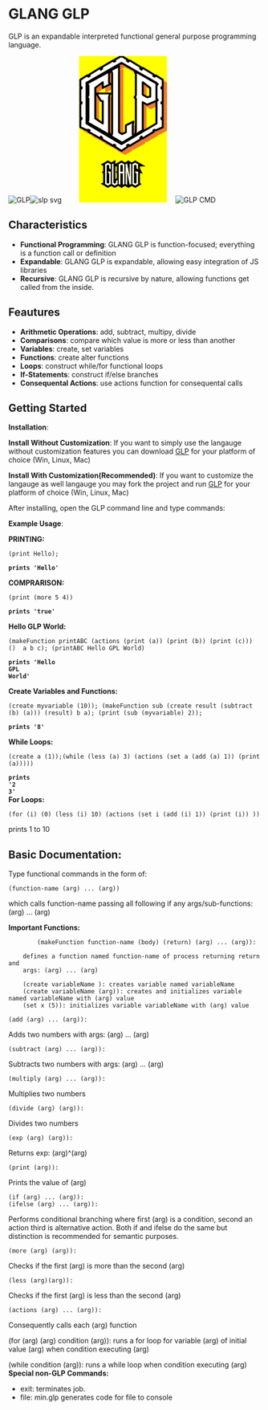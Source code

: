 
# GLANG GLP
GLP is an expandable interpreted functional general purpose programming language. 

![GLP](https://github.com/itsgerassimos/GLP/assets/136891956/ac6966f4-57eb-4b86-9ed6-b72671350a35)![slp svg](https://github.com/itsgerassimos/GLP/assets/136891956/c7d503ef-d9d2-417b-bd3b-fb0859586fbd)<svg width="227" height="292" viewBox="0 0 227 292" fill="none" xmlns="http://www.w3.org/2000/svg">
<path d="M35.0099 0H210.06V291.75H35.0099V0Z" fill="#FFFF00"/>
<path fill-rule="evenodd" clip-rule="evenodd" d="M103.307 36.1044C102.072 39.8322 102.072 42.3245 102.072 44.8165V56.0204C102.072 57.2563 102.072 58.5124 102.072 59.7482V61.0043L103.307 62.2402L88.3756 70.9522V59.7482L73.4434 69.7163V131.956L88.3756 141.904V97.0883H84.6474L77.1716 82.1562H103.307C102.072 84.6485 102.072 87.1404 102.072 89.6324V156.836C102.072 158.092 102.072 158.092 102.072 159.328C102.072 160.584 102.072 161.82 103.307 161.82V165.548L58.4914 139.412C59.7475 138.176 59.7475 135.685 59.7475 133.192V94.596C59.7475 93.3601 59.7475 93.3602 59.7475 92.1243C59.7475 90.8682 59.7475 90.8682 59.7475 90.8682L58.4914 88.3763C59.7475 87.1404 59.7475 85.8844 59.7475 83.392V68.4603C59.7475 67.2244 59.7475 65.9683 59.7475 64.7325V63.476L58.4914 62.2402L103.307 36.1044ZM121.988 27.3924V158.092L128.208 163.076L134.427 158.092V144.396L150.616 136.92C149.38 140.668 149.38 143.16 149.38 144.396V159.328C149.38 160.584 149.38 161.82 149.38 163.076V164.312L150.616 165.548L128.208 179.244L105.799 165.548C107.056 164.312 107.056 161.82 107.056 159.328V42.3241C107.056 39.8322 107.056 39.8322 107.056 38.5964C107.056 37.3403 107.056 37.3403 107.056 37.3403L105.799 36.1044L121.988 27.3924ZM125.715 19.9163L57.2556 61.0043V141.904L125.715 181.736L195.432 141.904V61.0043L125.715 19.9163ZM125.715 6.22028L139.412 13.6963L138.176 17.4243L140.668 18.6804L141.904 16.1884L165.547 29.8844L164.312 32.3562L166.803 33.6124L168.039 31.1203L191.704 44.8165L190.448 47.3084L192.94 48.5442L194.175 46.0523L207.871 53.5285V69.7163H205.379V72.1881H207.871V99.5803H205.379V102.072H207.871V129.464H205.379V131.956H207.871V148.124L194.175 155.6L192.94 153.108L190.448 155.6L191.704 158.092L168.039 170.532L166.803 168.04L164.312 170.532L165.547 173.024L141.904 185.484L140.668 182.992L138.176 185.484L139.412 187.956L125.715 195.432L112.019 187.956L114.511 185.484L112.019 182.992L109.548 185.484L87.1397 173.024L88.3756 170.532L85.8833 168.04L84.6474 170.532L60.9834 158.092L62.2394 155.6L59.7475 153.108L58.4914 155.6L44.8157 148.124V131.956H47.3077V129.464H44.8157V102.072H47.3077V99.5803H44.8157V72.1881H47.3077V69.7163H44.8157V53.5285L58.4914 46.0523L59.7475 48.5442L62.2394 47.3084L60.9834 44.8165L84.6474 31.1203L85.8833 33.6124L88.3756 32.3562L87.1397 29.8844L109.548 16.1884L112.019 18.6804L114.511 17.4243L112.019 14.9322L125.715 6.22028ZM168.039 59.7482V84.6485L178.007 89.6324L182.971 87.1404V69.7163L168.039 59.7482ZM153.108 36.1044L197.923 62.2402C196.667 63.4764 196.667 65.9683 196.667 68.4603V88.3763C196.667 89.6324 196.667 90.8682 196.667 92.1243C196.667 93.3602 196.667 93.3602 196.667 93.3602L197.923 95.8525L176.751 104.564L168.039 99.5803V149.38C168.039 150.616 168.039 150.616 168.039 151.872C168.039 151.872 168.039 151.872 168.039 153.108H169.296H170.532L153.108 164.312C154.343 161.82 154.343 158.092 154.343 156.836C154.343 156.836 154.343 135.685 154.343 94.596C154.343 93.3601 154.343 93.3602 154.343 92.1243C154.343 90.8682 154.343 90.8682 154.343 90.8682L153.108 88.3763C154.343 87.1404 154.343 85.8844 154.343 83.392V44.8165C154.343 43.5604 154.343 42.3241 154.343 42.3241C154.343 41.0681 154.343 39.8322 154.343 39.8322L153.108 36.1044Z" fill="#ED7C30"/>
<path fill-rule="evenodd" clip-rule="evenodd" d="M63.4754 143.16L125.715 180.5H126.971L104.564 166.804V165.548H103.307L63.4754 143.16ZM194.176 98.3445L178.008 105.8H176.751L169.296 100.836V149.38V151.872H170.532C170.532 151.872 170.532 153.108 171.788 153.108V154.364L194.176 140.668V98.3445ZM58.4915 90.8683V136.92V135.684V131.956V94.596V92.1243V90.8683ZM58.4915 64.7321V87.1401V85.884V83.3921V68.4603V67.2245V65.968V64.7321ZM169.296 62.2402V83.3921L178.008 87.1401L181.736 85.884V70.9522L169.296 62.2402ZM168.039 58.5124C168.039 58.5124 168.039 58.5124 169.296 58.5124L184.228 68.4603V69.7164V87.1401C184.228 88.3763 184.228 88.3763 182.972 88.3763L178.008 90.8683H176.751L168.039 85.884C166.804 85.884 166.804 84.6482 166.804 84.6482V59.7483C166.804 59.7483 166.804 58.5124 168.039 58.5124ZM155.6 39.8322V41.0681V44.8161V83.3921V87.1401L154.343 88.3763L155.6 89.6324C155.6 89.6324 155.6 89.6324 155.6 90.8683V92.1243V94.596V102.072V109.548V115.768V121.988V126.972V131.956V136.92V140.668V144.396V148.124V150.616V151.872V154.364V155.6V156.836V160.584V161.82L166.804 154.364V153.108V151.872V149.38V99.5803C166.804 98.3445 166.804 98.3445 168.039 98.3445C168.039 97.088 168.039 97.088 169.296 98.3445L178.008 102.072L194.176 95.8521V62.2402L155.6 39.8322ZM100.816 39.8322L59.7476 62.2402L60.9835 63.476V64.7321V65.968V68.4603V83.3921V87.1401L59.7476 88.3763L60.9835 90.8683V92.1243V94.596V133.192V136.92L59.7476 138.176L102.072 161.82H100.816V160.584C100.816 159.328 100.816 159.328 100.816 159.328V156.836V89.6324V85.884C100.816 85.884 100.816 85.884 100.816 84.6482L102.072 83.3921H79.6636L85.8833 95.8521H88.3757C89.6115 95.8521 89.6115 95.8521 89.6115 97.088V141.904C89.6115 141.904 89.6115 141.904 89.6115 143.16C88.3757 143.16 88.3757 143.16 87.1398 143.16L72.1874 133.192C72.1874 131.956 72.1874 131.956 72.1874 131.956V69.7164V68.4603L87.1398 58.5124C88.3757 58.5124 88.3757 58.5124 89.6115 58.5124V59.7483V68.4603L102.072 62.2402L100.816 61.0043V59.7483V58.5124V56.0201V44.8161V41.0681V39.8322ZM104.564 37.3401L103.307 41.0681V44.8161V56.0201V58.5124V59.7483L104.564 61.0043C104.564 62.2402 104.564 62.2402 104.564 62.2402C104.564 63.476 104.564 63.476 104.564 63.476L89.6115 72.1881C88.3757 72.1881 88.3757 72.1881 88.3757 72.1881C87.1398 70.9522 87.1398 70.9522 87.1398 70.9522V62.2402L74.6794 70.9522V130.7L87.1398 139.412V98.3445H84.6475C84.6475 98.3445 83.3914 98.3445 83.3914 97.088L75.9358 82.1562C75.9358 82.1562 75.9358 82.1562 75.9358 80.9204H77.1717H103.307C104.564 80.9204 104.564 80.9204 104.564 80.9204V82.1562L103.307 85.884V89.6324V156.836V159.328V160.584H104.564C104.564 160.584 104.564 160.584 104.564 161.82V164.312L105.799 163.076V159.328V42.3242V39.8322V38.5963V37.3401H104.564ZM120.732 28.6282L107.056 36.1043H108.292C108.292 37.3401 108.292 37.3401 108.292 37.3401V38.5963V39.8322V42.3242V159.328V163.076V164.312L107.056 165.548L128.208 178.008L149.38 165.548L148.123 164.312V163.076V161.82L146.888 159.328V144.396L148.123 141.904V139.412L135.684 145.632V158.092V159.328L128.208 164.312C128.208 164.312 128.208 164.312 126.971 164.312L120.732 159.328C120.732 159.328 120.732 159.328 120.732 158.092V28.6282ZM125.715 22.4082L103.307 34.8481H104.564L120.732 26.1361C120.732 24.9002 121.988 24.9002 121.988 26.1361C123.223 26.1361 123.223 26.1361 123.223 27.3923V158.092L128.208 160.584L133.192 158.092V144.396C133.192 144.396 133.192 143.16 134.427 143.16L150.616 135.684C150.616 135.684 150.616 135.684 151.852 135.684C151.852 136.92 151.852 136.92 151.852 138.176L150.616 141.904V145.632V159.328V161.82V163.076L151.852 165.548C151.852 164.312 151.852 164.312 151.852 164.312L153.108 159.328V155.6V154.364V151.872V150.616V148.124V144.396V140.668V136.92V131.956V126.972V121.988V115.768V109.548V102.072V94.596V92.1243V90.8683L151.852 89.6324V88.3763L153.108 85.884V83.3921V44.8161V42.3242V41.0681L151.852 37.3401V36.1043L125.715 22.4082ZM126.971 18.6803L196.667 59.7483L199.159 61.0043C199.159 61.0043 199.159 62.2402 199.159 63.476L197.924 64.7321V68.4603V88.3763V92.1243V93.3602L199.159 94.596C199.159 95.8521 199.159 95.8521 199.159 95.8521C199.159 97.088 199.159 97.088 199.159 97.088H197.924V141.904H196.667L126.971 182.992C125.715 182.992 125.715 182.992 125.715 182.992L56.0198 141.904V61.0043C56.0198 59.7483 56.0198 59.7483 56.0198 59.7483L125.715 18.6803C125.715 18.6803 125.715 18.6803 126.971 18.6803ZM125.715 7.4763L114.511 14.9321L115.768 16.1883C115.768 17.4242 115.768 17.4242 114.511 18.6803L112.019 19.9162C112.019 19.9162 112.019 19.9162 110.784 19.9162C110.784 19.9162 110.784 19.9162 110.784 18.6803L109.548 17.4242L88.3757 29.8843L89.6115 31.1202C89.6115 32.3561 89.6115 32.3561 89.6115 33.6122L85.8833 34.8481C84.6475 34.8481 84.6475 34.8481 84.6475 34.8481L83.3914 32.3561L63.4754 44.8161V46.052C63.4754 47.3084 63.4754 47.3084 63.4754 47.3084L60.9835 49.8004C59.7476 49.8004 59.7476 49.8004 59.7476 49.8004H58.4915L57.2557 47.3084L46.0517 54.764V68.4603H47.3078C48.5436 68.4603 48.5436 68.4603 48.5436 69.7164V72.1881C48.5436 73.4442 48.5436 73.4442 47.3078 73.4442H46.0517V98.3445H47.3078C48.5436 98.3445 48.5436 98.3445 48.5436 99.5803V102.072C48.5436 103.308 48.5436 103.308 47.3078 103.308H46.0517V128.208H47.3078C48.5436 128.208 48.5436 129.464 48.5436 129.464V131.956C48.5436 133.192 48.5436 133.192 47.3078 133.192H46.0517V146.888L57.2557 154.364L58.4915 153.108C58.4915 151.872 59.7476 151.872 59.7476 151.872C59.7476 151.872 59.7476 151.872 60.9835 151.872L63.4754 154.364V155.6L62.2395 156.836L83.3914 169.296L84.6475 168.04C84.6475 166.804 84.6475 166.804 85.8833 166.804L89.6115 169.296V170.532L88.3757 171.788L109.548 184.228L110.784 182.992C110.784 181.736 110.784 181.736 110.784 181.736C112.019 181.736 112.019 181.736 112.019 181.736L114.511 184.228C115.768 184.228 115.768 185.484 115.768 185.484L114.511 186.72L125.715 194.196L138.176 186.72L136.919 185.484V184.228L139.412 181.736C140.668 181.736 140.668 181.736 140.668 181.736C140.668 181.736 141.904 181.736 141.904 182.992L143.139 184.228L164.312 171.788L163.056 170.532V169.296L165.547 166.804C166.804 166.804 166.804 166.804 166.804 166.804C168.039 166.804 168.039 166.804 168.039 168.04L169.296 169.296L190.448 156.836L189.211 155.6V154.364L191.704 151.872C192.94 151.872 192.94 151.872 192.94 151.872C194.176 151.872 194.176 151.872 194.176 153.108L195.432 154.364L206.636 146.888V133.192H205.379C205.379 133.192 204.144 133.192 204.144 131.956V129.464L205.379 128.208H206.636V103.308H205.379C205.379 103.308 204.144 103.308 204.144 102.072V99.5803C204.144 98.3445 205.379 98.3445 205.379 98.3445H206.636V73.4442H205.379C205.379 73.4442 204.144 73.4442 204.144 72.1881V69.7164C204.144 68.4603 205.379 68.4603 205.379 68.4603H206.636V54.764L195.432 47.3084L194.176 49.8004C194.176 49.8004 194.176 49.8004 192.94 49.8004C192.94 49.8004 192.94 49.8004 191.704 49.8004L189.211 47.3084C189.211 47.3084 189.211 47.3084 189.211 46.052V44.8161L169.296 32.3561L168.039 34.8481C168.039 34.8481 168.039 34.8481 166.804 34.8481C166.804 34.8481 166.804 34.8481 165.547 34.8481L163.056 33.6122C163.056 32.3561 163.056 32.3561 163.056 31.1202L164.312 29.8843L143.139 17.4242L141.904 18.6803C141.904 19.9162 140.668 19.9162 139.412 19.9162L136.919 17.4242C136.919 17.4242 136.919 17.4242 136.919 16.1883L138.176 14.9321L125.715 7.4763ZM126.971 4.98425L140.668 13.6962C140.668 13.6962 140.668 13.6962 140.668 14.9321L139.412 16.1883H140.668V14.9321C141.904 14.9321 141.904 14.9321 143.139 14.9321L166.804 28.6282C166.804 29.8843 166.804 29.8843 166.804 29.8843L165.547 31.1202L166.804 32.3561V29.8843H168.039C168.039 29.8843 168.039 29.8843 169.296 29.8843L191.704 43.56C192.94 43.56 192.94 44.8161 192.94 44.8161L191.704 46.052H192.94V44.8161C192.94 44.8161 194.176 44.8161 195.432 44.8161L209.128 52.2721L210.363 53.5282V69.7164L209.128 70.9522L210.363 72.1881V99.5803L209.128 100.836L210.363 102.072V129.464L209.128 130.7C209.128 131.956 210.363 131.956 210.363 131.956V148.124L209.128 149.38L195.432 156.836C194.176 156.836 194.176 156.836 192.94 156.836V155.6H191.704L192.94 156.836C192.94 158.092 192.94 158.092 191.704 159.328L169.296 171.788C168.039 171.788 168.039 171.788 168.039 171.788H166.804V170.532H165.547L166.804 171.788V173.024C166.804 173.024 166.804 173.024 166.804 174.28L143.139 186.72C141.904 186.72 141.904 186.72 140.668 186.72V185.484H139.412L140.668 186.72C140.668 187.956 140.668 187.956 140.668 189.212L126.971 196.668C125.715 196.668 125.715 196.668 125.715 196.668L112.019 189.212C110.784 187.956 110.784 187.956 112.019 186.72V185.484L110.784 186.72H109.548L85.8833 174.28C85.8833 173.024 84.6475 173.024 85.8833 171.788C84.6475 171.788 84.6475 171.788 84.6475 171.788H83.3914L59.7476 159.328C59.7476 158.092 59.7476 158.092 59.7476 158.092V156.836L60.9835 155.6H59.7476V156.836C58.4915 156.836 58.4915 156.836 57.2557 156.836L43.5594 149.38L42.3235 148.124V131.956C42.3235 131.956 43.5594 131.956 43.5594 130.7L42.3235 129.464V102.072L43.5594 100.836L42.3235 99.5803V72.1881L43.5594 70.9522L42.3235 69.7164V53.5282L43.5594 52.2721L57.2557 44.8161C58.4915 44.8161 59.7476 44.8161 59.7476 44.8161V46.052H60.9835L59.7476 44.8161C59.7476 44.8161 59.7476 43.56 60.9835 43.56L83.3914 29.8843H84.6475H85.8833V32.3561V31.1202V29.8843C84.6475 29.8843 85.8833 28.6282 85.8833 28.6282L109.548 14.9321H110.784L112.019 16.1883V14.9321C110.784 14.9321 110.784 13.6962 112.019 13.6962L125.715 4.98425C125.715 4.98425 125.715 4.98425 126.971 4.98425Z" fill="#ED7C30"/>
<mask id="mask0_53_172" style="mask-type:luminance" maskUnits="userSpaceOnUse" x="0" y="0" width="227" height="268">
<path d="M0 0H226.552V267.64H0V0Z" fill="white"/>
</mask>
<g mask="url(#mask0_53_172)">
<path fill-rule="evenodd" clip-rule="evenodd" d="M97.0878 29.8841C95.8519 32.3559 94.5959 34.8479 94.5959 37.3399V49.8002C94.5959 51.036 94.5959 52.2719 94.5959 52.2719C95.8519 53.5279 95.8519 53.5279 94.5959 53.5279L97.0878 56.0199L82.156 63.4758V52.2719L67.2243 63.4758V124.48L82.156 134.428V89.6322H78.4283L69.696 74.6798H97.0878C95.8519 77.1718 94.5959 79.6641 94.5959 82.156V149.38C94.5959 150.616 94.5959 151.872 94.5959 153.108C95.8519 153.108 95.852 154.364 95.852 154.364L97.0878 158.092L51.036 131.956C52.2719 130.7 53.528 128.208 53.528 125.716V88.3761C53.528 87.1399 53.528 85.8838 53.528 84.6479C52.2719 84.6479 52.2719 84.6479 52.2719 84.6479L51.036 82.156C52.2719 80.9202 53.528 79.6641 53.528 77.1717V62.24C53.528 59.7481 53.528 58.5122 53.528 58.5122C52.2719 57.2561 52.2719 57.2561 52.2719 57.2561L51.036 54.7638L97.0878 29.8841ZM114.512 19.916V151.872L120.732 155.6L128.208 151.872V138.176L143.14 130.7C143.14 133.192 141.904 136.92 141.904 138.176V153.108C141.904 154.364 141.904 155.6 141.904 155.6C141.904 156.836 143.14 156.836 143.14 156.836V159.328L120.732 173.024L98.3443 159.328C99.5801 158.092 100.816 155.6 100.816 153.108V34.8479C100.816 33.612 100.816 32.3559 99.5801 31.12L98.3443 28.628L114.512 19.916ZM119.496 13.696L49.7799 53.5279V134.428L119.496 175.516L189.212 134.428V53.5279L119.496 13.696ZM119.496 0L131.936 7.47611L130.7 9.94786L133.192 11.204L135.684 8.71196L158.092 22.408L156.836 24.9L159.328 27.3921L161.82 23.6439L184.228 37.3399L182.972 39.832L185.464 41.0679L187.956 38.5961L201.652 47.3082V62.24H199.16V64.7319H201.652V92.1241H199.16V94.5958H201.652V123.244H199.16V125.716H201.652V141.904L187.956 148.124L185.464 146.888L182.972 148.124L184.228 150.616L161.82 164.312L159.328 160.584L156.836 163.076L158.092 165.548L135.684 179.244L133.192 176.752L130.7 178.008L131.936 180.5L119.496 189.212L105.8 180.5L107.056 178.008L104.564 176.752L103.308 179.244L79.6641 165.548L80.9 163.076L78.4283 160.584L77.1722 164.312L53.528 150.616L56.0203 148.124L52.2719 146.888L51.036 148.124L37.34 141.904V125.716H39.832V123.244H37.34V94.5958H39.832V92.1241H37.34V64.7319H39.832V62.24H37.34V47.3082L51.036 38.5961L53.528 41.0679L56.0203 39.832L54.7638 37.3399L77.1722 23.6439L78.4283 27.3921L80.9 24.9L79.6641 22.408L103.308 8.71196L104.564 11.204L107.056 9.94786L105.8 7.47611L119.496 0ZM161.82 52.2719V77.1717L170.532 82.156L176.752 80.9202V63.4758L161.82 52.2719ZM145.632 29.8841L191.704 56.0199C190.448 57.2561 189.212 58.5122 189.212 61.0041V82.156C189.212 83.3919 189.212 84.6479 189.212 84.6479C190.448 85.8838 190.448 85.8838 190.448 85.8838L191.704 88.3761L170.532 97.0878L161.82 92.1241V143.16V144.396C161.82 145.632 161.82 145.632 161.82 145.632V146.888H163.056L145.632 158.092C146.888 154.364 148.124 151.872 148.124 149.38C148.124 149.38 148.124 129.464 148.124 88.3761C148.124 87.1399 148.124 85.8838 148.124 84.6479C146.888 84.6479 146.888 83.3919 146.888 83.3919L145.632 82.156C146.888 80.9202 148.124 78.4282 148.124 77.1717V37.3399C148.124 36.1041 148.124 36.1041 148.124 34.8479C146.888 33.612 146.888 33.612 146.888 33.612L145.632 29.8841Z" fill="white"/>
</g>
<path d="M86.2335 254.725C86.5965 254.543 86.7781 253.944 86.7781 252.928V233.703C86.7781 233.34 86.7237 233.014 86.6147 232.723C86.542 232.432 86.4514 232.233 86.3424 232.124L86.2335 232.015C86.5965 231.761 86.7781 231.234 86.7781 230.436V218.073C86.7781 217.493 86.7237 217.039 86.6147 216.712C86.542 216.385 86.4514 216.186 86.3424 216.113L86.2335 216.058L92.333 212.573L98.5415 216.113C98.1786 216.113 97.9969 216.748 97.9969 218.019V224.064C97.9969 224.391 98.0331 224.717 98.1058 225.044C98.2147 225.335 98.3237 225.553 98.4326 225.698L98.5415 225.916L94.8927 223.955V218.073L92.333 216.44L89.8823 217.964V252.764L92.333 254.398L94.8927 252.764V233.703H93.749L91.7884 230.327H97.9969C97.9969 230.726 98.0331 231.071 98.1058 231.362C98.2147 231.616 98.3237 231.761 98.4326 231.797L98.5415 231.906C98.1786 232.269 97.9969 232.868 97.9969 233.703V252.928C97.9969 253.4 98.0331 253.781 98.1058 254.071C98.2147 254.362 98.3237 254.525 98.4326 254.562L98.5415 254.67L92.333 258.265L86.2335 254.725ZM103.497 213.989V252.819L105.948 254.398L108.508 252.764V248.789L112.156 246.828C111.794 247.373 111.612 247.954 111.612 248.571V252.982C111.612 253.418 111.648 253.781 111.721 254.071C111.83 254.325 111.939 254.489 112.048 254.562L112.156 254.67L105.948 258.265L99.8485 254.779C100.211 254.525 100.393 253.908 100.393 252.928V217.964C100.393 217.42 100.339 217.002 100.23 216.712C100.157 216.385 100.066 216.186 99.9574 216.113L99.8485 216.058L103.497 213.989ZM113.464 254.779C113.826 254.779 114.008 254.162 114.008 252.928V233.758C114.008 233.322 113.954 232.959 113.845 232.669C113.772 232.378 113.681 232.197 113.572 232.124L113.464 231.961C113.826 231.743 114.008 231.198 114.008 230.327V217.964C114.008 217.42 113.954 217.002 113.845 216.712C113.772 216.385 113.681 216.203 113.572 216.167L113.464 216.113L119.563 212.573L125.772 216.167C125.409 216.167 125.227 216.766 125.227 217.964V230.381C125.227 230.744 125.263 231.071 125.336 231.362C125.445 231.616 125.554 231.779 125.663 231.852L125.772 231.961C125.409 232.215 125.227 232.814 125.227 233.758V252.873C125.227 253.454 125.263 253.908 125.336 254.235C125.445 254.562 125.554 254.743 125.663 254.779L125.772 254.834L122.123 256.74V233.758H117.221V256.74L113.464 254.779ZM117.221 230.381H122.123V218.019L119.563 216.494L117.221 218.019V230.381ZM130.727 214.152L135.738 241.273V214.152L139.387 216.113C139.024 216.149 138.842 216.766 138.842 217.964V230.327C138.842 230.726 138.878 231.071 138.951 231.362C139.06 231.616 139.169 231.797 139.278 231.906L139.387 232.015C139.024 232.269 138.842 232.814 138.842 233.649V252.873C138.842 253.345 138.878 253.745 138.951 254.071C139.06 254.398 139.169 254.598 139.278 254.67L139.387 254.834L135.738 256.74L130.727 229.564V256.74L127.079 254.779C127.441 254.525 127.623 253.908 127.623 252.928V233.758C127.623 233.358 127.569 233.014 127.46 232.723C127.387 232.432 127.296 232.233 127.187 232.124L127.079 232.015C127.441 231.761 127.623 231.198 127.623 230.327V218.019C127.623 217.474 127.569 217.057 127.46 216.766C127.387 216.44 127.296 216.258 127.187 216.222L127.079 216.113L130.727 214.152ZM140.694 254.725C141.056 254.543 141.238 253.944 141.238 252.928V233.703C141.238 233.34 141.184 233.014 141.075 232.723C141.002 232.432 140.911 232.233 140.802 232.124L140.694 232.015C141.056 231.761 141.238 231.234 141.238 230.436V218.073C141.238 217.493 141.184 217.039 141.075 216.712C141.002 216.385 140.911 216.186 140.802 216.113L140.694 216.058L146.793 212.573L153.002 216.113C152.639 216.113 152.457 216.748 152.457 218.019V224.064C152.457 224.391 152.493 224.717 152.566 225.044C152.675 225.335 152.784 225.553 152.893 225.698L153.002 225.916L149.353 223.955V218.073L146.793 216.44L144.342 217.964V252.764L146.793 254.398L149.353 252.764V233.703H148.209L146.248 230.327H152.457C152.457 230.726 152.493 231.071 152.566 231.362C152.675 231.616 152.784 231.761 152.893 231.797L153.002 231.906C152.639 232.269 152.457 232.868 152.457 233.703V252.928C152.457 253.4 152.493 253.781 152.566 254.071C152.675 254.362 152.784 254.525 152.893 254.562L153.002 254.67L146.793 258.265L140.694 254.725Z" fill="white"/>
<mask id="mask1_53_172" style="mask-type:luminance" maskUnits="userSpaceOnUse" x="77" y="206" width="95" height="59">
<path d="M171.16 206.17H77.7999V264.52H171.16V206.17Z" fill="white"/>
<path d="M86.2334 254.725C86.5963 254.543 86.778 253.944 86.778 252.928V233.703C86.778 233.34 86.7235 233.014 86.6146 232.723C86.5419 232.432 86.4512 232.233 86.3423 232.124L86.2334 232.015C86.5963 231.761 86.778 231.234 86.778 230.436V218.073C86.778 217.493 86.7235 217.039 86.6146 216.712C86.5419 216.385 86.4512 216.186 86.3423 216.113L86.2334 216.058L92.3329 212.573L98.5414 216.113C98.1784 216.113 97.9968 216.748 97.9968 218.019V224.064C97.9968 224.391 98.0329 224.717 98.1057 225.044C98.2146 225.335 98.3235 225.553 98.4324 225.698L98.5414 225.916L94.8925 223.955V218.073L92.3329 216.44L89.8822 217.964V252.764L92.3329 254.398L94.8925 252.764V233.703H93.7489L91.7883 230.327H97.9968C97.9968 230.726 98.0329 231.071 98.1057 231.362C98.2146 231.616 98.3235 231.761 98.4324 231.797L98.5414 231.906C98.1784 232.269 97.9968 232.868 97.9968 233.703V252.928C97.9968 253.4 98.0329 253.781 98.1057 254.071C98.2146 254.362 98.3235 254.525 98.4324 254.562L98.5414 254.67L92.3329 258.265L86.2334 254.725ZM103.497 213.989V252.819L105.948 254.398L108.508 252.764V248.789L112.156 246.828C111.793 247.373 111.612 247.954 111.612 248.571V252.982C111.612 253.418 111.648 253.781 111.721 254.071C111.83 254.325 111.939 254.489 112.047 254.562L112.156 254.67L105.948 258.265L99.8484 254.779C100.211 254.525 100.393 253.908 100.393 252.928V217.964C100.393 217.42 100.339 217.002 100.23 216.712C100.157 216.385 100.066 216.186 99.9573 216.113L99.8484 216.058L103.497 213.989ZM113.463 254.779C113.826 254.779 114.008 254.162 114.008 252.928V233.758C114.008 233.322 113.954 232.959 113.845 232.669C113.772 232.378 113.681 232.197 113.572 232.124L113.463 231.961C113.826 231.743 114.008 231.198 114.008 230.327V217.964C114.008 217.42 113.954 217.002 113.845 216.712C113.772 216.385 113.681 216.203 113.572 216.167L113.463 216.113L119.563 212.573L125.771 216.167C125.408 216.167 125.227 216.766 125.227 217.964V230.381C125.227 230.744 125.263 231.071 125.336 231.362C125.445 231.616 125.554 231.779 125.662 231.852L125.771 231.961C125.408 232.215 125.227 232.814 125.227 233.758V252.873C125.227 253.454 125.263 253.908 125.336 254.235C125.445 254.562 125.554 254.743 125.662 254.779L125.771 254.834L122.123 256.74V233.758H117.221V256.74L113.463 254.779ZM117.221 230.381H122.123V218.019L119.563 216.494L117.221 218.019V230.381ZM130.727 214.152L135.738 241.273V214.152L139.386 216.113C139.023 216.149 138.842 216.766 138.842 217.964V230.327C138.842 230.726 138.878 231.071 138.951 231.362C139.06 231.616 139.169 231.797 139.277 231.906L139.386 232.015C139.023 232.269 138.842 232.814 138.842 233.649V252.873C138.842 253.345 138.878 253.745 138.951 254.071C139.06 254.398 139.169 254.598 139.277 254.67L139.386 254.834L135.738 256.74L130.727 229.564V256.74L127.078 254.779C127.441 254.525 127.623 253.908 127.623 252.928V233.758C127.623 233.358 127.569 233.014 127.46 232.723C127.387 232.432 127.296 232.233 127.187 232.124L127.078 232.015C127.441 231.761 127.623 231.198 127.623 230.327V218.019C127.623 217.474 127.569 217.057 127.46 216.766C127.387 216.44 127.296 216.258 127.187 216.222L127.078 216.113L130.727 214.152ZM140.693 254.725C141.056 254.543 141.238 253.944 141.238 252.928V233.703C141.238 233.34 141.184 233.014 141.075 232.723C141.002 232.432 140.911 232.233 140.802 232.124L140.693 232.015C141.056 231.761 141.238 231.234 141.238 230.436V218.073C141.238 217.493 141.184 217.039 141.075 216.712C141.002 216.385 140.911 216.186 140.802 216.113L140.693 216.058L146.793 212.573L153.001 216.113C152.638 216.113 152.457 216.748 152.457 218.019V224.064C152.457 224.391 152.493 224.717 152.566 225.044C152.675 225.335 152.784 225.553 152.892 225.698L153.001 225.916L149.353 223.955V218.073L146.793 216.44L144.342 217.964V252.764L146.793 254.398L149.353 252.764V233.703H148.209L146.248 230.327H152.457C152.457 230.726 152.493 231.071 152.566 231.362C152.675 231.616 152.784 231.761 152.892 231.797L153.001 231.906C152.638 232.269 152.457 232.868 152.457 233.703V252.928C152.457 253.4 152.493 253.781 152.566 254.071C152.675 254.362 152.784 254.525 152.892 254.562L153.001 254.67L146.793 258.265L140.693 254.725Z" fill="black"/>
</mask>
<g mask="url(#mask1_53_172)">
<path d="M86.2334 254.725L84.4938 251.246L78.0446 254.47L84.281 258.089L86.2334 254.725ZM86.6146 232.723L82.8409 233.666L82.8946 233.881L82.9724 234.089L86.6146 232.723ZM86.2334 232.015L84.0025 228.828L80.2043 231.487L83.4828 234.766L86.2334 232.015ZM86.6146 216.712L82.8172 217.556L82.8608 217.752L82.9242 217.942L86.6146 216.712ZM86.3423 216.113L88.5001 212.876L88.2986 212.742L88.0819 212.634L86.3423 216.113ZM86.2334 216.058L84.3036 212.681L77.9924 216.287L84.4938 219.538L86.2334 216.058ZM92.3329 212.573L94.2596 209.194L92.331 208.094L90.4031 209.196L92.3329 212.573ZM98.5414 216.113V220.003H113.218L100.468 212.734L98.5414 216.113ZM98.1057 225.044L94.3083 225.888L94.3674 226.154L94.4635 226.41L98.1057 225.044ZM98.4325 225.698L101.912 223.958L101.755 223.644L101.544 223.364L98.4325 225.698ZM98.5414 225.916L96.7002 229.342L107.507 235.149L102.021 224.176L98.5414 225.916ZM94.8925 223.955H91.0025V226.281L93.0514 227.382L94.8925 223.955ZM94.8925 218.073H98.7825V215.941L96.9854 214.794L94.8925 218.073ZM92.3329 216.44L94.4257 213.161L92.3594 211.842L90.2778 213.137L92.3329 216.44ZM89.8822 217.964L87.8271 214.661L85.9922 215.803V217.964H89.8822ZM89.8822 252.764H85.9922V254.846L87.7244 256.001L89.8822 252.764ZM92.3329 254.398L90.1751 257.635L92.2866 259.042L94.4257 257.677L92.3329 254.398ZM94.8925 252.764L96.9854 256.043L98.7825 254.896V252.764H94.8925ZM94.8925 233.703H98.7825V229.813H94.8925V233.703ZM93.7489 233.703L90.3848 235.657L91.5094 237.593H93.7489V233.703ZM91.7883 230.327V226.437H85.0314L88.4242 232.28L91.7883 230.327ZM97.9968 230.327H101.887V226.437H97.9968V230.327ZM98.1057 231.362L94.332 232.305L94.4075 232.608L94.5304 232.894L98.1057 231.362ZM98.4325 231.797L101.183 229.047L100.534 228.397L99.6625 228.107L98.4325 231.797ZM98.5414 231.906L101.292 234.657L104.043 231.906L101.292 229.156L98.5414 231.906ZM98.1057 254.071L94.332 255.015L94.3857 255.23L94.4635 255.437L98.1057 254.071ZM98.4325 254.562L101.183 251.811L100.534 251.162L99.6625 250.871L98.4325 254.562ZM98.5414 254.67L100.49 258.037L104.872 255.5L101.292 251.92L98.5414 254.67ZM92.3329 258.265L90.3805 261.629L92.3306 262.761L94.2818 261.631L92.3329 258.265ZM87.973 258.204C89.5232 257.429 90.1296 256.044 90.3646 255.268C90.6135 254.446 90.668 253.612 90.668 252.928H82.888C82.888 253.26 82.8518 253.233 82.9191 253.011C82.9728 252.834 83.307 251.839 84.4938 251.246L87.973 258.204ZM90.668 252.928V233.703H82.888V252.928H90.668ZM90.668 233.703C90.668 232.952 90.5548 232.152 90.2568 231.357L82.9724 234.089C82.8923 233.875 82.888 233.729 82.888 233.703H90.668ZM90.3883 231.78C90.2786 231.341 89.9834 230.263 89.0929 229.373L83.5917 234.875C83.2085 234.491 83.0234 234.125 82.9506 233.965C82.8705 233.789 82.8425 233.673 82.8409 233.666L90.3883 231.78ZM89.0929 229.373L88.984 229.264L83.4828 234.766L83.5917 234.875L89.0929 229.373ZM88.4643 235.202C90.4727 233.796 90.668 231.519 90.668 230.436H82.888C82.888 230.575 82.8678 230.442 82.9642 230.161C83.072 229.85 83.356 229.281 84.0025 228.828L88.4643 235.202ZM90.668 230.436V218.073H82.888V230.436H90.668ZM90.668 218.073C90.668 217.32 90.6062 216.385 90.3051 215.482L82.9242 217.942C82.8973 217.862 82.8841 217.805 82.8787 217.778C82.8728 217.75 82.8728 217.743 82.8748 217.761C82.8767 217.778 82.8802 217.812 82.8833 217.866C82.8861 217.92 82.888 217.988 82.888 218.073H90.668ZM90.412 215.868C90.3444 215.563 90.2323 215.145 90.0335 214.707C89.8682 214.344 89.4403 213.503 88.5001 212.876L84.1845 219.349C83.7415 219.054 83.4536 218.723 83.2836 218.492C83.1117 218.257 83.0078 218.052 82.9506 217.927C82.8915 217.796 82.8577 217.696 82.8417 217.643C82.8246 217.589 82.8176 217.557 82.8172 217.556L90.412 215.868ZM88.0819 212.634L87.973 212.579L84.4938 219.538L84.6027 219.592L88.0819 212.634ZM88.1632 219.436L94.2628 215.95L90.4031 209.196L84.3036 212.681L88.1632 219.436ZM90.4062 215.952L96.6147 219.492L100.468 212.734L94.2596 209.194L90.4062 215.952ZM98.5414 212.223C97.1359 212.223 96.0315 212.905 95.3496 213.7C94.7665 214.381 94.5125 215.101 94.3927 215.521C94.1492 216.373 94.1068 217.29 94.1068 218.019H101.887C101.887 217.477 101.935 217.441 101.873 217.658C101.844 217.759 101.704 218.242 101.257 218.763C100.711 219.4 99.7656 220.003 98.5414 220.003V212.223ZM94.1068 218.019V224.064H101.887V218.019H94.1068ZM94.1068 224.064C94.1068 224.681 94.1756 225.291 94.3083 225.888L101.903 224.2C101.891 224.144 101.887 224.1 101.887 224.064H94.1068ZM94.4635 226.41C94.6241 226.839 94.8871 227.454 95.3204 228.032L101.544 223.364C101.668 223.529 101.731 223.652 101.748 223.686C101.769 223.726 101.767 223.729 101.748 223.678L94.4635 226.41ZM94.9532 227.437L95.0621 227.655L102.021 224.176L101.912 223.958L94.9532 227.437ZM100.383 222.489L96.7337 220.528L93.0514 227.382L96.7002 229.342L100.383 222.489ZM98.7825 223.955V218.073H91.0025V223.955H98.7825ZM96.9854 214.794L94.4257 213.161L90.2401 219.718L92.7997 221.352L96.9854 214.794ZM90.2778 213.137L87.8271 214.661L91.9373 221.267L94.388 219.743L90.2778 213.137ZM85.9922 217.964V252.764H93.7722V217.964H85.9922ZM87.7244 256.001L90.1751 257.635L94.4907 251.161L92.04 249.527L87.7244 256.001ZM94.4257 257.677L96.9854 256.043L92.7997 249.485L90.2401 251.119L94.4257 257.677ZM98.7825 252.764V233.703H91.0025V252.764H98.7825ZM94.8925 229.813H93.7489V237.593H94.8925V229.813ZM97.113 231.75L95.1524 228.374L88.4242 232.28L90.3848 235.657L97.113 231.75ZM91.7883 234.217H97.9968V226.437H91.7883V234.217ZM94.1068 230.327C94.1068 230.946 94.1612 231.623 94.332 232.305L101.879 230.418C101.893 230.474 101.895 230.497 101.893 230.478C101.891 230.459 101.887 230.41 101.887 230.327H94.1068ZM94.5304 232.894C94.6502 233.174 94.847 233.582 95.1571 233.995C95.4317 234.362 96.0763 235.112 97.2024 235.488L99.6625 228.107C100.68 228.446 101.215 229.106 101.381 229.327C101.582 229.596 101.67 229.803 101.681 229.829L94.5304 232.894ZM95.6818 234.548L95.7908 234.657L101.292 229.156L101.183 229.047L95.6818 234.548ZM95.7908 229.156C94.3542 230.592 94.1068 232.454 94.1068 233.703H101.887C101.887 233.549 101.906 233.591 101.856 233.756C101.801 233.936 101.652 234.297 101.292 234.657L95.7908 229.156ZM94.1068 233.703V252.928H101.887V233.703H94.1068ZM94.1068 252.928C94.1068 253.558 94.1511 254.292 94.332 255.015L101.879 253.128C101.891 253.174 101.896 253.204 101.898 253.214C101.9 253.224 101.898 253.219 101.896 253.199C101.892 253.155 101.887 253.068 101.887 252.928H94.1068ZM94.4635 255.437C94.5697 255.72 94.7463 256.14 95.0326 256.57C95.2586 256.909 95.9222 257.825 97.2024 258.252L99.6625 250.871C100.28 251.077 100.715 251.4 100.979 251.643C101.244 251.885 101.413 252.114 101.506 252.254C101.603 252.4 101.663 252.518 101.694 252.582C101.727 252.65 101.744 252.694 101.748 252.706L94.4635 255.437ZM95.6818 257.312L95.7908 257.421L101.292 251.92L101.183 251.811L95.6818 257.312ZM96.5925 251.304L90.384 254.898L94.2818 261.631L100.49 258.037L96.5925 251.304ZM94.2853 254.9L88.1858 251.36L84.281 258.089L90.3805 261.629L94.2853 254.9ZM103.497 213.989H107.387V207.31L101.578 210.605L103.497 213.989ZM103.497 252.819H99.6072V254.94L101.39 256.089L103.497 252.819ZM105.948 254.398L103.841 257.668L105.938 259.019L108.041 257.677L105.948 254.398ZM108.508 252.764L110.6 256.043L112.398 254.896V252.764H108.508ZM108.508 248.789L106.666 245.362L104.618 246.463V248.789H108.508ZM112.156 246.828L115.393 248.986L110.315 243.401L112.156 246.828ZM111.721 254.071L107.947 255.015L108.022 255.317L108.145 255.604L111.721 254.071ZM112.047 254.562L114.798 251.811L114.526 251.539L114.205 251.325L112.047 254.562ZM112.156 254.67L114.105 258.037L118.487 255.5L114.907 251.92L112.156 254.67ZM105.948 258.265L104.018 261.642L105.961 262.752L107.897 261.631L105.948 258.265ZM99.8484 254.779L97.6175 251.593L92.5901 255.112L97.9186 258.157L99.8484 254.779ZM100.23 216.712L96.4322 217.556L96.4913 217.822L96.5874 218.078L100.23 216.712ZM99.9573 216.113L102.115 212.876L101.914 212.742L101.697 212.634L99.9573 216.113ZM99.8484 216.058L97.9295 212.675L91.5822 216.275L98.1088 219.538L99.8484 216.058ZM99.6072 213.989V252.819H107.387V213.989H99.6072ZM101.39 256.089L103.841 257.668L108.055 251.128L105.604 249.549L101.39 256.089ZM108.041 257.677L110.6 256.043L106.415 249.485L103.855 251.119L108.041 257.677ZM112.398 252.764V248.789H104.618V252.764H112.398ZM110.349 252.215L113.998 250.255L110.315 243.401L106.666 245.362L110.349 252.215ZM108.92 244.67C108.158 245.813 107.722 247.138 107.722 248.571H115.502C115.502 248.65 115.489 248.742 115.461 248.833C115.433 248.921 115.401 248.973 115.393 248.986L108.92 244.67ZM107.722 248.571V252.982H115.502V248.571H107.722ZM107.722 252.982C107.722 253.606 107.771 254.311 107.947 255.015L115.494 253.128C115.513 253.2 115.513 253.227 115.51 253.194C115.506 253.163 115.502 253.095 115.502 252.982H107.722ZM108.145 255.604C108.286 255.932 108.762 257.046 109.89 257.798L114.205 251.325C114.737 251.679 115.019 252.075 115.121 252.227C115.239 252.405 115.292 252.529 115.296 252.539L108.145 255.604ZM109.297 257.312L109.406 257.421L114.907 251.92L114.798 251.811L109.297 257.312ZM110.207 251.304L103.999 254.898L107.897 261.631L114.105 258.037L110.207 251.304ZM107.878 254.888L101.778 251.402L97.9186 258.157L104.018 261.642L107.878 254.888ZM102.079 257.966C103.247 257.149 103.758 256.008 103.989 255.224C104.224 254.424 104.283 253.617 104.283 252.928H96.503C96.503 253.219 96.4711 253.211 96.5248 253.028C96.5742 252.861 96.813 252.156 97.6175 251.593L102.079 257.966ZM104.283 252.928V217.964H96.503V252.928H104.283ZM104.283 217.964C104.283 217.251 104.224 216.285 103.872 215.346L96.5874 218.078C96.5454 217.966 96.5225 217.879 96.5108 217.828C96.4987 217.777 96.4948 217.747 96.4948 217.746C96.4945 217.744 96.4968 217.761 96.4991 217.799C96.5011 217.838 96.503 217.892 96.503 217.964H104.283ZM104.027 215.868C103.959 215.563 103.847 215.145 103.649 214.707C103.483 214.344 103.055 213.503 102.115 212.876L97.7995 219.349C97.3565 219.054 97.0686 218.723 96.8986 218.492C96.7267 218.257 96.6228 218.052 96.5656 217.927C96.5065 217.796 96.4727 217.696 96.4567 217.643C96.4396 217.589 96.4326 217.557 96.4322 217.556L104.027 215.868ZM101.697 212.634L101.588 212.579L98.1088 219.538L98.2177 219.592L101.697 212.634ZM101.767 219.442L105.416 217.372L101.578 210.605L97.9295 212.675L101.767 219.442ZM113.463 254.779V250.889L111.664 258.228L113.463 254.779ZM113.845 232.669L110.071 233.612L110.125 233.827L110.202 234.034L113.845 232.669ZM113.572 232.124L110.336 234.282L110.767 234.929L111.415 235.36L113.572 232.124ZM113.463 231.961L111.462 228.625L107.964 230.724L110.227 234.118L113.463 231.961ZM113.845 216.712L110.047 217.556L110.106 217.822L110.202 218.078L113.845 216.712ZM113.572 216.167L111.833 219.646L112.08 219.77L112.342 219.858L113.572 216.167ZM113.463 216.113L111.511 212.748L105.275 216.368L111.724 219.592L113.463 216.113ZM119.563 212.573L121.512 209.206L119.561 208.076L117.611 209.208L119.563 212.573ZM125.771 216.167V220.057H140.254L127.72 212.801L125.771 216.167ZM125.336 231.362L121.562 232.305L121.637 232.608L121.76 232.894L125.336 231.362ZM125.662 231.852L128.413 229.101L128.141 228.829L127.82 228.615L125.662 231.852ZM125.771 231.961L128.002 235.147L131.8 232.489L128.522 229.21L125.771 231.961ZM125.336 254.235L121.538 255.078L121.582 255.275L121.645 255.465L125.336 254.235ZM125.662 254.779L127.402 251.3L127.155 251.176L126.892 251.089L125.662 254.779ZM125.771 254.834L127.572 258.282L134.318 254.758L127.511 251.355L125.771 254.834ZM122.123 256.74H118.233V263.161L123.924 260.188L122.123 256.74ZM122.123 233.758H126.013V229.868H122.123V233.758ZM117.221 233.758V229.868H113.331V233.758H117.221ZM117.221 256.74L115.422 260.189L121.111 263.157V256.74H117.221ZM117.221 230.381H113.331V234.271H117.221V230.381ZM122.123 230.381V234.271H126.013V230.381H122.123ZM122.123 218.019H126.013V215.808L124.113 214.677L122.123 218.019ZM119.563 216.494L121.554 213.152L119.472 211.912L117.44 213.234L119.563 216.494ZM117.221 218.019L115.098 214.759L113.331 215.91V218.019H117.221ZM113.463 258.669C114.826 258.669 115.922 258.027 116.619 257.237C117.215 256.561 117.479 255.839 117.604 255.414C117.856 254.557 117.898 253.642 117.898 252.928H110.118C110.118 253.448 110.069 253.458 110.14 253.219C110.174 253.103 110.324 252.612 110.785 252.09C111.346 251.455 112.282 250.889 113.463 250.889V258.669ZM117.898 252.928V233.758H110.118V252.928H117.898ZM117.898 233.758C117.898 233.03 117.811 232.168 117.487 231.303L110.202 234.034C110.146 233.883 110.126 233.776 110.12 233.736C110.114 233.695 110.118 233.699 110.118 233.758H117.898ZM117.618 231.725C117.542 231.421 117.418 231.008 117.201 230.575C117.005 230.183 116.576 229.451 115.73 228.887L111.415 235.36C110.678 234.87 110.348 234.265 110.243 234.054C110.117 233.802 110.074 233.625 110.071 233.612L117.618 231.725ZM116.809 229.966L116.7 229.803L110.227 234.118L110.336 234.282L116.809 229.966ZM115.465 235.296C116.687 234.563 117.283 233.457 117.562 232.619C117.835 231.801 117.898 230.987 117.898 230.327H110.118C110.118 230.538 110.09 230.432 110.181 230.159C110.279 229.865 110.603 229.14 111.462 228.625L115.465 235.296ZM117.898 230.327V217.964H110.118V230.327H117.898ZM117.898 217.964C117.898 217.251 117.839 216.285 117.487 215.346L110.202 218.078C110.16 217.966 110.137 217.879 110.126 217.828C110.114 217.777 110.11 217.747 110.11 217.746C110.109 217.744 110.112 217.761 110.114 217.799C110.116 217.838 110.118 217.892 110.118 217.964H117.898ZM117.642 215.868C117.575 215.567 117.451 215.09 117.201 214.591C117.021 214.23 116.36 212.996 114.802 212.477L112.342 219.858C111.587 219.606 111.08 219.174 110.783 218.85C110.492 218.533 110.326 218.237 110.243 218.07C110.154 217.893 110.106 217.754 110.083 217.684C110.059 217.61 110.049 217.563 110.047 217.556L117.642 215.868ZM115.312 212.688L115.203 212.634L111.724 219.592L111.833 219.646L115.312 212.688ZM115.416 219.477L121.515 215.937L117.611 209.208L111.511 212.748L115.416 219.477ZM117.614 215.939L123.822 219.534L127.72 212.801L121.512 209.206L117.614 215.939ZM125.771 212.277C122.791 212.277 121.818 214.902 121.64 215.488C121.379 216.35 121.337 217.265 121.337 217.964H129.117C129.117 217.466 129.165 217.482 129.086 217.745C129.046 217.875 128.886 218.374 128.412 218.896C127.837 219.529 126.909 220.057 125.771 220.057V212.277ZM121.337 217.964V230.381H129.117V217.964H121.337ZM121.337 230.381C121.337 230.997 121.398 231.649 121.562 232.305L129.109 230.418C129.12 230.458 129.121 230.476 129.12 230.469C129.12 230.462 129.117 230.434 129.117 230.381H121.337ZM121.76 232.894C121.901 233.223 122.377 234.337 123.505 235.089L127.82 228.615C128.352 228.969 128.634 229.365 128.736 229.517C128.854 229.695 128.907 229.819 128.911 229.829L121.76 232.894ZM122.912 234.602L123.021 234.711L128.522 229.21L128.413 229.101L122.912 234.602ZM123.54 228.774C122.403 229.571 121.882 230.675 121.64 231.472C121.397 232.273 121.337 233.077 121.337 233.758H129.117C129.117 233.495 129.147 233.527 129.086 233.729C129.026 233.927 128.777 234.605 128.002 235.147L123.54 228.774ZM121.337 233.758V252.873H129.117V233.758H121.337ZM121.337 252.873C121.337 253.563 121.375 254.345 121.538 255.078L129.133 253.391C129.147 253.453 129.14 253.446 129.132 253.339C129.124 253.239 129.117 253.087 129.117 252.873H121.337ZM121.645 255.465C121.741 255.752 121.901 256.18 122.163 256.617C122.339 256.91 123.009 257.995 124.432 258.47L126.892 251.089C127.6 251.325 128.071 251.714 128.331 251.974C128.595 252.238 128.755 252.481 128.835 252.615C128.92 252.757 128.971 252.868 128.993 252.92C129.006 252.949 129.014 252.972 129.019 252.985C129.021 252.992 129.023 252.997 129.024 253C129.025 253.003 129.026 253.005 129.026 253.005L121.645 255.465ZM123.923 258.259L124.032 258.313L127.511 251.355L127.402 251.3L123.923 258.259ZM123.97 251.386L120.321 253.292L123.924 260.188L127.572 258.282L123.97 251.386ZM126.013 256.74V233.758H118.233V256.74H126.013ZM122.123 229.868H117.221V237.648H122.123V229.868ZM113.331 233.758V256.74H121.111V233.758H113.331ZM119.021 253.291L115.263 251.33L111.664 258.228L115.422 260.189L119.021 253.291ZM117.221 234.271H122.123V226.491H117.221V234.271ZM126.013 230.381V218.019H118.233V230.381H126.013ZM124.113 214.677L121.554 213.152L117.572 219.836L120.132 221.361L124.113 214.677ZM117.44 213.234L115.098 214.759L119.344 221.279L121.686 219.754L117.44 213.234ZM113.331 218.019V230.381H121.111V218.019H113.331ZM130.727 214.152L134.553 213.445L133.584 208.201L128.886 210.726L130.727 214.152ZM135.738 241.273L131.912 241.98L139.628 241.273H135.738ZM135.738 214.152L137.579 210.726L131.848 207.646V214.152H135.738ZM139.386 216.113L139.773 219.983L152.45 218.716L141.228 212.686L139.386 216.113ZM138.951 231.362L135.177 232.305L135.252 232.608L135.375 232.894L138.951 231.362ZM139.386 232.015L141.617 235.202L145.416 232.543L142.137 229.264L139.386 232.015ZM138.951 254.071L135.153 254.915L135.197 255.111L135.26 255.301L138.951 254.071ZM139.277 254.67L142.514 252.513L142.083 251.865L141.435 251.434L139.277 254.67ZM139.386 254.834L141.187 258.282L145.024 256.277L142.623 252.676L139.386 254.834ZM135.738 256.74L131.912 257.445L132.868 262.628L137.539 260.188L135.738 256.74ZM130.727 229.564L134.553 228.859L126.837 229.564H130.727ZM130.727 256.74L128.886 260.167L134.617 263.246V256.74H130.727ZM127.078 254.779L124.848 251.593L119.672 255.216L125.237 258.206L127.078 254.779ZM127.46 232.723L123.686 233.666L123.74 233.881L123.817 234.089L127.46 232.723ZM127.078 232.015L124.848 228.828L121.049 231.487L124.328 234.766L127.078 232.015ZM127.46 216.766L123.662 217.61L123.721 217.876L123.817 218.132L127.46 216.766ZM127.187 216.222L124.437 218.972L125.086 219.622L125.957 219.912L127.187 216.222ZM127.078 216.113L125.237 212.686L120.627 215.163L124.328 218.863L127.078 216.113ZM126.902 214.859L131.912 241.98L139.563 240.566L134.553 213.445L126.902 214.859ZM139.628 241.273V214.152H131.848V241.273H139.628ZM133.896 217.579L137.545 219.539L141.228 212.686L137.579 210.726L133.896 217.579ZM138.999 212.242C136.261 212.516 135.417 214.924 135.246 215.505C134.996 216.356 134.952 217.255 134.952 217.964H142.732C142.732 217.475 142.778 217.468 142.71 217.701C142.675 217.82 142.538 218.258 142.137 218.739C141.668 219.301 140.865 219.874 139.773 219.983L138.999 212.242ZM134.952 217.964V230.327H142.732V217.964H134.952ZM134.952 230.327C134.952 230.946 135.006 231.623 135.177 232.305L142.724 230.418C142.738 230.474 142.74 230.497 142.738 230.478C142.736 230.459 142.732 230.41 142.732 230.327H134.952ZM135.375 232.894C135.549 233.3 135.893 234.023 136.527 234.657L142.028 229.156C142.265 229.392 142.397 229.599 142.45 229.687C142.508 229.785 142.531 229.841 142.526 229.829L135.375 232.894ZM136.527 234.657L136.636 234.766L142.137 229.264L142.028 229.156L136.527 234.657ZM137.155 228.828C135.112 230.258 134.952 232.607 134.952 233.649H142.732C142.732 233.477 142.755 233.584 142.668 233.844C142.573 234.13 142.297 234.726 141.617 235.202L137.155 228.828ZM134.952 233.649V252.873H142.732V233.649H134.952ZM134.952 252.873C134.952 253.523 135 254.224 135.153 254.915L142.748 253.228C142.754 253.254 142.749 253.24 142.743 253.175C142.737 253.11 142.732 253.012 142.732 252.873H134.952ZM135.26 255.301C135.355 255.584 135.494 255.952 135.699 256.329C135.863 256.629 136.286 257.351 137.12 257.907L141.435 251.434C141.83 251.697 142.088 251.98 142.233 252.162C142.384 252.35 142.478 252.51 142.529 252.603C142.626 252.781 142.656 252.885 142.641 252.841L135.26 255.301ZM136.041 256.828L136.15 256.992L142.623 252.676L142.514 252.513L136.041 256.828ZM137.585 251.386L133.936 253.292L137.539 260.188L141.187 258.282L137.585 251.386ZM139.563 256.035L134.553 228.859L126.902 230.27L131.912 257.445L139.563 256.035ZM126.837 229.564V256.74H134.617V229.564H126.837ZM132.568 253.313L128.92 251.353L125.237 258.206L128.886 260.167L132.568 253.313ZM129.309 257.966C130.477 257.149 130.988 256.008 131.219 255.224C131.454 254.424 131.513 253.617 131.513 252.928H123.733C123.733 253.219 123.701 253.211 123.755 253.028C123.804 252.861 124.043 252.156 124.848 251.593L129.309 257.966ZM131.513 252.928V233.758H123.733V252.928H131.513ZM131.513 233.758C131.513 233.019 131.414 232.19 131.102 231.357L123.817 234.089C123.723 233.837 123.733 233.697 123.733 233.758H131.513ZM131.233 231.78C131.124 231.341 130.828 230.263 129.938 229.373L124.437 234.875C124.054 234.491 123.868 234.125 123.796 233.965C123.716 233.789 123.688 233.673 123.686 233.666L131.233 231.78ZM129.938 229.373L129.829 229.264L124.328 234.766L124.437 234.875L129.938 229.373ZM129.309 235.202C131.383 233.75 131.513 231.332 131.513 230.327H123.733C123.733 230.53 123.707 230.449 123.785 230.208C123.868 229.951 124.135 229.327 124.848 228.828L129.309 235.202ZM131.513 230.327V218.019H123.733V230.327H131.513ZM131.513 218.019C131.513 217.305 131.454 216.339 131.102 215.401L123.817 218.132C123.775 218.02 123.752 217.934 123.741 217.883C123.729 217.831 123.725 217.802 123.725 217.8C123.724 217.798 123.727 217.815 123.729 217.854C123.731 217.892 123.733 217.947 123.733 218.019H131.513ZM131.257 215.923C131.19 215.621 131.066 215.144 130.816 214.645C130.636 214.284 129.975 213.05 128.417 212.531L125.957 219.912C125.203 219.66 124.695 219.228 124.398 218.905C124.107 218.587 123.941 218.291 123.858 218.125C123.769 217.948 123.721 217.809 123.698 217.739C123.674 217.664 123.664 217.617 123.662 217.61L131.257 215.923ZM129.938 213.471L129.829 213.362L124.328 218.863L124.437 218.972L129.938 213.471ZM128.92 219.539L132.568 217.579L128.886 210.726L125.237 212.686L128.92 219.539ZM140.693 254.725L138.954 251.246L132.505 254.47L138.741 258.089L140.693 254.725ZM141.075 232.723L137.301 233.666L137.355 233.881L137.432 234.089L141.075 232.723ZM140.693 232.015L138.463 228.828L134.664 231.487L137.943 234.766L140.693 232.015ZM141.075 216.712L137.277 217.556L137.321 217.752L137.384 217.942L141.075 216.712ZM140.802 216.113L142.96 212.876L142.759 212.742L142.542 212.634L140.802 216.113ZM140.693 216.058L138.764 212.681L132.452 216.287L138.954 219.538L140.693 216.058ZM146.793 212.573L148.72 209.194L146.791 208.094L144.863 209.196L146.793 212.573ZM153.001 216.113V220.003H167.678L154.928 212.734L153.001 216.113ZM152.566 225.044L148.768 225.888L148.827 226.154L148.924 226.41L152.566 225.044ZM152.892 225.698L156.372 223.958L156.215 223.644L156.004 223.364L152.892 225.698ZM153.001 225.916L151.16 229.342L161.967 235.149L156.481 224.176L153.001 225.916ZM149.353 223.955H145.463V226.281L147.511 227.382L149.353 223.955ZM149.353 218.073H153.243V215.941L151.445 214.794L149.353 218.073ZM146.793 216.44L148.886 213.161L146.819 211.842L144.738 213.137L146.793 216.44ZM144.342 217.964L142.287 214.661L140.452 215.803V217.964H144.342ZM144.342 252.764H140.452V254.846L142.184 256.001L144.342 252.764ZM146.793 254.398L144.635 257.635L146.747 259.042L148.886 257.677L146.793 254.398ZM149.353 252.764L151.445 256.043L153.243 254.896V252.764H149.353ZM149.353 233.703H153.243V229.813H149.353V233.703ZM148.209 233.703L144.845 235.657L145.969 237.593H148.209V233.703ZM146.248 230.327V226.437H139.491L142.884 232.28L146.248 230.327ZM152.457 230.327H156.347V226.437H152.457V230.327ZM152.566 231.362L148.792 232.305L148.867 232.608L148.99 232.894L152.566 231.362ZM152.892 231.797L155.643 229.047L154.994 228.397L154.122 228.107L152.892 231.797ZM153.001 231.906L155.752 234.657L158.503 231.906L155.752 229.156L153.001 231.906ZM152.566 254.071L148.792 255.015L148.846 255.23L148.924 255.437L152.566 254.071ZM152.892 254.562L155.643 251.811L154.994 251.162L154.122 250.871L152.892 254.562ZM153.001 254.67L154.95 258.037L159.332 255.5L155.752 251.92L153.001 254.67ZM146.793 258.265L144.841 261.629L146.791 262.761L148.742 261.631L146.793 258.265ZM142.433 258.204C143.983 257.429 144.59 256.044 144.825 255.268C145.074 254.446 145.128 253.612 145.128 252.928H137.348C137.348 253.26 137.312 253.233 137.379 253.011C137.433 252.834 137.767 251.839 138.954 251.246L142.433 258.204ZM145.128 252.928V233.703H137.348V252.928H145.128ZM145.128 233.703C145.128 232.952 145.015 232.152 144.717 231.357L137.432 234.089C137.352 233.875 137.348 233.729 137.348 233.703H145.128ZM144.848 231.78C144.739 231.341 144.443 230.263 143.553 229.373L138.052 234.875C137.669 234.491 137.483 234.125 137.411 233.965C137.331 233.789 137.303 233.673 137.301 233.666L144.848 231.78ZM143.553 229.373L143.444 229.264L137.943 234.766L138.052 234.875L143.553 229.373ZM142.924 235.202C144.933 233.796 145.128 231.519 145.128 230.436H137.348C137.348 230.575 137.328 230.442 137.424 230.161C137.532 229.85 137.816 229.281 138.463 228.828L142.924 235.202ZM145.128 230.436V218.073H137.348V230.436H145.128ZM145.128 218.073C145.128 217.32 145.066 216.385 144.765 215.482L137.384 217.942C137.357 217.862 137.344 217.805 137.339 217.778C137.333 217.75 137.333 217.743 137.335 217.761C137.337 217.778 137.34 217.812 137.343 217.866C137.346 217.92 137.348 217.988 137.348 218.073H145.128ZM144.872 215.868C144.804 215.563 144.692 215.145 144.494 214.707C144.328 214.344 143.9 213.503 142.96 212.876L138.645 219.349C138.201 219.054 137.914 218.723 137.744 218.492C137.572 218.257 137.468 218.052 137.411 217.927C137.352 217.796 137.318 217.696 137.302 217.643C137.285 217.589 137.278 217.557 137.277 217.556L144.872 215.868ZM142.542 212.634L142.433 212.579L138.954 219.538L139.063 219.592L142.542 212.634ZM142.623 219.436L148.723 215.95L144.863 209.196L138.764 212.681L142.623 219.436ZM144.866 215.952L151.075 219.492L154.928 212.734L148.72 209.194L144.866 215.952ZM153.001 212.223C151.596 212.223 150.492 212.905 149.81 213.7C149.227 214.381 148.973 215.101 148.853 215.521C148.609 216.373 148.567 217.29 148.567 218.019H156.347C156.347 217.477 156.395 217.441 156.333 217.658C156.304 217.759 156.164 218.242 155.717 218.763C155.171 219.4 154.226 220.003 153.001 220.003V212.223ZM148.567 218.019V224.064H156.347V218.019H148.567ZM148.567 224.064C148.567 224.681 148.636 225.291 148.768 225.888L156.363 224.2C156.351 224.144 156.347 224.1 156.347 224.064H148.567ZM148.924 226.41C149.084 226.839 149.347 227.454 149.78 228.032L156.004 223.364C156.128 223.529 156.191 223.652 156.208 223.686C156.229 223.726 156.227 223.729 156.208 223.678L148.924 226.41ZM149.413 227.437L149.522 227.655L156.481 224.176L156.372 223.958L149.413 227.437ZM154.843 222.489L151.194 220.528L147.511 227.382L151.16 229.342L154.843 222.489ZM153.243 223.955V218.073H145.463V223.955H153.243ZM151.445 214.794L148.886 213.161L144.7 219.718L147.26 221.352L151.445 214.794ZM144.738 213.137L142.287 214.661L146.397 221.267L148.848 219.743L144.738 213.137ZM140.452 217.964V252.764H148.232V217.964H140.452ZM142.184 256.001L144.635 257.635L148.951 251.161L146.5 249.527L142.184 256.001ZM148.886 257.677L151.445 256.043L147.26 249.485L144.7 251.119L148.886 257.677ZM153.243 252.764V233.703H145.463V252.764H153.243ZM149.353 229.813H148.209V237.593H149.353V229.813ZM151.573 231.75L149.612 228.374L142.884 232.28L144.845 235.657L151.573 231.75ZM146.248 234.217H152.457V226.437H146.248V234.217ZM148.567 230.327C148.567 230.946 148.621 231.623 148.792 232.305L156.339 230.418C156.353 230.474 156.355 230.497 156.353 230.478C156.351 230.459 156.347 230.41 156.347 230.327H148.567ZM148.99 232.894C149.11 233.174 149.307 233.582 149.617 233.995C149.892 234.362 150.536 235.112 151.662 235.488L154.122 228.107C155.14 228.446 155.675 229.106 155.841 229.327C156.042 229.596 156.13 229.803 156.141 229.829L148.99 232.894ZM150.142 234.548L150.251 234.657L155.752 229.156L155.643 229.047L150.142 234.548ZM150.251 229.156C148.814 230.592 148.567 232.454 148.567 233.703H156.347C156.347 233.549 156.366 233.591 156.316 233.756C156.261 233.936 156.112 234.297 155.752 234.657L150.251 229.156ZM148.567 233.703V252.928H156.347V233.703H148.567ZM148.567 252.928C148.567 253.558 148.611 254.292 148.792 255.015L156.339 253.128C156.351 253.174 156.357 253.204 156.358 253.214C156.36 253.224 156.358 253.219 156.357 253.199C156.352 253.155 156.347 253.068 156.347 252.928H148.567ZM148.924 255.437C149.03 255.72 149.206 256.14 149.493 256.57C149.719 256.909 150.382 257.825 151.662 258.252L154.122 250.871C154.74 251.077 155.175 251.4 155.439 251.643C155.704 251.885 155.873 252.114 155.966 252.254C156.063 252.4 156.124 252.518 156.154 252.582C156.187 252.65 156.204 252.694 156.208 252.706L148.924 255.437ZM150.142 257.312L150.251 257.421L155.752 251.92L155.643 251.811L150.142 257.312ZM151.053 251.304L144.844 254.898L148.742 261.631L154.95 258.037L151.053 251.304ZM148.745 254.9L142.646 251.36L138.741 258.089L144.841 261.629L148.745 254.9Z" fill="black"/>
</g>
<mask id="mask2_53_172" style="mask-type:luminance" maskUnits="userSpaceOnUse" x="34" y="0" width="172" height="193">
<path d="M34.8476 0H205.38V192.94H34.8476V0Z" fill="white"/>
</mask>
<g mask="url(#mask2_53_172)">
<path d="M97.0878 29.8841C95.8515 32.3559 94.5955 34.8479 94.5955 37.3399V49.8002C94.5955 51.036 94.5955 52.2719 94.5955 52.2719C95.8515 53.5279 95.8515 53.5279 94.5955 53.5279L97.0878 56.0199L82.1556 63.4758V52.2719L67.2239 63.4758V124.48L82.1556 134.428V89.6322H78.4278L69.6956 74.6798H97.0878C95.8515 77.1718 94.5955 79.6641 94.5955 82.156V149.38C94.5955 150.616 94.5955 151.872 94.5955 153.108C95.8515 153.108 95.8515 154.364 95.8515 154.364L97.0878 158.092L51.0356 131.956C52.2715 130.7 53.5276 128.208 53.5276 125.716V88.3761C53.5276 87.1399 53.5276 85.8838 53.5276 84.6479C52.2715 84.6479 52.2715 84.6479 52.2715 84.6479L51.0356 82.156C52.2715 80.9202 53.5276 79.6641 53.5276 77.1717V62.24C53.5276 59.7481 53.5276 58.5122 53.5276 58.5122C52.2715 57.2557 52.2715 57.2561 52.2715 57.2561L51.0356 54.7638L97.0878 29.8841ZM114.511 19.916V151.872L120.732 155.6L128.208 151.872V138.176L143.14 130.7C143.14 133.192 141.904 136.92 141.904 138.176V153.108C141.904 154.364 141.904 155.6 141.904 155.6C141.904 156.836 143.14 156.836 143.14 156.836V159.328L120.732 173.024L98.3439 159.328C99.5797 158.092 100.816 155.6 100.816 153.108V34.8479C100.816 33.612 100.816 32.3559 99.5797 31.12L98.3439 28.628L114.511 19.916ZM119.496 13.696L49.7795 53.5279V134.428L119.496 175.516L189.212 134.428V53.5279L119.496 13.696ZM119.496 0L131.936 7.47611L130.7 9.94786L133.192 11.204L135.684 8.71196L158.092 22.408L156.835 24.9L159.328 27.3921L161.82 23.6439L184.228 37.3399L182.972 39.832L185.464 41.0679L187.955 38.5961L201.652 47.3082V62.24H199.159V64.7319H201.652V92.1241H199.159V94.5958H201.652V123.244H199.159V125.716H201.652V141.904L187.955 148.124L185.464 146.888L182.972 148.124L184.228 150.616L161.82 164.312L159.328 160.584L156.835 163.076L158.092 165.548L135.684 179.244L133.192 176.752L130.7 178.008L131.936 180.5L119.496 189.212L105.799 180.5L107.056 178.008L104.564 176.752L103.308 179.244L79.6637 165.548L80.8995 163.076L78.4278 160.584L77.1718 164.312L53.5276 150.616L56.0199 148.124L52.2715 146.888L51.0356 148.124L37.3396 141.904V125.716H39.8316V123.244H37.3396V94.5958H39.8316V92.1241H37.3396V64.7319H39.8316V62.24H37.3396V47.3082L51.0356 38.5961L53.5276 41.0679L56.0199 39.832L54.7634 37.3399L77.1718 23.6439L78.4278 27.3921L80.8995 24.9L79.6637 22.408L103.308 8.71196L104.564 11.204L107.056 9.94786L105.799 7.47611L119.496 0ZM161.82 52.2719V77.1717L170.532 82.156L176.751 80.9202V63.4758L161.82 52.2719ZM145.631 29.8841L191.704 56.0199C190.448 57.2557 189.212 58.5122 189.212 61.0041V82.156C189.212 83.3919 189.212 84.6479 189.212 84.6479C190.448 85.8838 190.448 85.8838 190.448 85.8838L191.704 88.3761L170.532 97.0878L161.82 92.1241V143.16V144.396C161.82 145.632 161.82 145.632 161.82 145.632V146.888H163.056L145.631 158.092C146.888 154.364 148.123 151.872 148.123 149.38C148.123 149.38 148.123 129.464 148.123 88.3761C148.123 87.1399 148.123 85.8838 148.123 84.6479C146.888 84.6479 146.888 83.3919 146.888 83.3919L145.631 82.156C146.888 80.9202 148.123 78.4282 148.123 77.1717V37.3399C148.123 36.1041 148.123 36.1041 148.123 34.8479C146.888 33.612 146.888 33.612 146.888 33.612L145.631 29.8841Z" stroke="black" stroke-width="3.89" stroke-miterlimit="10" stroke-linejoin="round"/>
</g>
</svg>![GLP CMD](https://github.com/itsgerassimos/GLP/assets/136891956/10031375-7c26-4a45-a6c8-0df6ecb015e2)

## Characteristics

- **Functional Programming**: GLANG GLP is function-focused; everything is a function call or definition
- **Expandable**: GLANG GLP is expandable, allowing easy integration of JS libraries
- **Recursive**: GLANG GLP is recursive by nature, allowing functions get called from the inside.

## Feautures

- **Arithmetic Operations**: add, subtract, multipy, divide
- **Comparisons**: compare which value is more or less than another
- **Variables**: create, set variables
- **Functions**: create alter functions
- **Loops**: construct while/for functional loops
- **If-Statements**: construct if/else branches
- **Consequental Actions**: use actions function for consequental calls



## Getting Started

**Installation**: 

**Install Without Customization**: 
If you want to simply use the langauge without customization features you can download [GLP](https://github.com/itsgerassimos/GLP/tree/main/build) for your platform of choice (Win, Linux, Mac)

**Install With Customization(Recommended)**: 
If you want to customize the langauge as well langauge you may fork the project and run [GLP](https://github.com/itsgerassimos/GLP/tree/main/build) for your platform of choice (Win, Linux, Mac)

After installing, open the GLP command line and type commands:

**Example Usage**:

**PRINTING:**
```glp
(print Hello);
```
**`prints 'Hello'`**  



**COMPRARISON:**
```glp
(print (more 5 4))
```
**`prints 'true'`**  


**Hello GLP World:**
```glp
(makeFunction printABC (actions (print (a)) (print (b)) (print (c))) ()  a b c); (printABC Hello GPL World)
```

**`prints 'Hello`**  
**`GPL`**  
**`World'`**  



**Create Variables and Functions:**
```glp
(create myvariable (10)); (makeFunction sub (create result (subtract (b) (a))) (result) b a); (print (sub (myvariable) 2));
```
**`prints '8'`**  


**While Loops:**
```glp
(create a (1));(while (less (a) 3) (actions (set a (add (a) 1)) (print (a)))))
```
**`prints`**  
**`'2`**  
**`3'`**  
**For Loops:**
```
(for (i) (0) (less (i) 10) (actions (set i (add (i) 1)) (print (i)) ))
```
prints 1 to 10
## Basic Documentation:
Type functional commands in the form of:

```
(function-name (arg) ... (arg))
```

which calls function-name passing all following if any args/sub-functions: (arg) ... (arg)

**Important Functions:**
```
        (makeFunction function-name (body) (return) (arg) ... (arg)):
```

        defines a function named function-name of process returning return and
        args: (arg) ... (arg)

        (create variableName ): creates variable named variableName
        (create variableName (arg)): creates and initializes variable named variableName with (arg) value
        (set x (5)): initializes variable variableName with (arg) value

    (add (arg) ... (arg)):

Adds two numbers with args: (arg) ... (arg)

    (subtract (arg) ... (arg)):

Subtracts two numbers with args: (arg) ... (arg)

    (multiply (arg) ... (arg)):

Multiplies two numbers

    (divide (arg) (arg)):

Divides two numbers

    (exp (arg) (arg)):

Returns exp: (arg)^(arg)

    (print (arg)):

Prints the value of (arg)

    (if (arg) ... (arg)):
    (ifelse (arg) ... (arg)):

Performs conditional branching where first (arg) is a condition, second an action third is alternative action. Both if and ifelse do the same but distinction is recommended for semantic purposes.

    (more (arg) (arg)):

Checks if the first (arg) is more than the second (arg)

    (less (arg)(arg)):

Checks if the first (arg) is less than the second (arg)

    (actions (arg) ... (arg)):
Consequently calls each (arg) function

(for (arg) (arg) condition (arg)):
runs a for loop for variable (arg) of initial value (arg) when condition executing (arg)

(while condition (arg)):
        runs a while loop when condition executing (arg)
**Special non-GLP Commands:**

- exit: terminates job.
- file: min.glp generates code for file to console